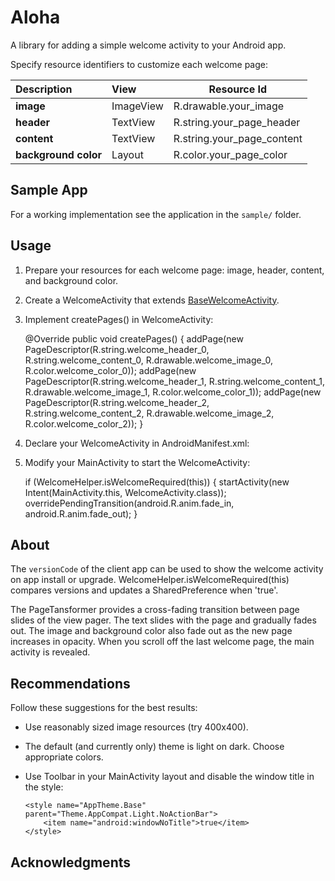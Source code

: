Aloha
=====
A library for adding a simple welcome activity to your Android app.

Specify resource identifiers to customize each welcome page:

| Description           | View      | Resource Id                |
| :-------------------- |:--------- |----------------------------|
| **image**             | ImageView | R.drawable.your_image      |
| **header**            | TextView  | R.string.your_page_header  |
| **content**           | TextView  | R.string.your_page_content |
| **background color**  | Layout    | R.color.your_page_color    |

Sample App
----------

For a working implementation see the application in the `sample/` folder.


Usage
-----

  1. Prepare your resources for each welcome page: image, header, content, and background color.
  2. Create a WelcomeActivity that extends [BaseWelcomeActivity](https://github.com/bdiegel/android-aloha/blob/master/aloha/src/main/java/com/honu/aloha/BaseWelcomeActivity.java).
  3. Implement createPages() in WelcomeActivity:

        @Override
        public void createPages() {
          addPage(new PageDescriptor(R.string.welcome_header_0, R.string.welcome_content_0, R.drawable.welcome_image_0, R.color.welcome_color_0));
          addPage(new PageDescriptor(R.string.welcome_header_1, R.string.welcome_content_1, R.drawable.welcome_image_1, R.color.welcome_color_1));
          addPage(new PageDescriptor(R.string.welcome_header_2, R.string.welcome_content_2, R.drawable.welcome_image_2, R.color.welcome_color_2));
        }

  4. Declare your WelcomeActivity in AndroidManifest.xml:

        <activity android:name=".WelcomeActivity" />

  5. Modify your MainActivity to start the WelcomeActivity:

        if (WelcomeHelper.isWelcomeRequired(this)) {
            startActivity(new Intent(MainActivity.this, WelcomeActivity.class));
            overridePendingTransition(android.R.anim.fade_in, android.R.anim.fade_out);
        }

About
-----

The `versionCode` of the client app can be used to show the welcome activity on app install or upgrade.
WelcomeHelper.isWelcomeRequired(this) compares versions and updates a SharedPreference when 'true'.

The PageTansformer provides a cross-fading transition between page slides of the view pager. The text slides with the
page and gradually fades out. The image and background color also fade out as the new page increases in opacity. When
you scroll off the last welcome page, the main activity is revealed.

Recommendations
---------------

Follow these suggestions for the best results:

  * Use reasonably sized image resources (try 400x400).
  * The default (and currently only) theme is light on dark. Choose appropriate colors.
  * Use Toolbar in your MainActivity layout and disable the window title in the style:

        <style name="AppTheme.Base" parent="Theme.AppCompat.Light.NoActionBar">
            <item name="android:windowNoTitle">true</item>
        </style>


Acknowledgments
---------------

